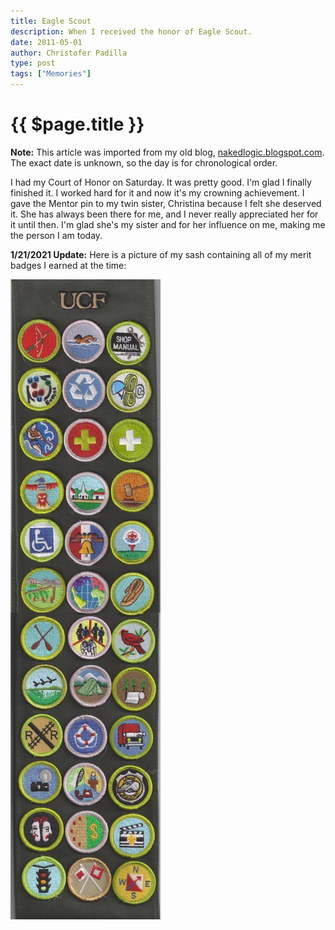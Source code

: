 ```yaml
---
title: Eagle Scout
description: When I received the honor of Eagle Scout.
date: 2011-05-01
author: Christofer Padilla
type: post
tags: ["Memories"]
---
```


# {{ $page.title }}

<div class="info"><b>Note:</b> This article was imported from my old blog, <a href="http://nakedlogic.blogspot.com/2011/05/eagle-scout.html">nakedlogic.blogspot.com</a>. The exact date is unknown, so the day is for chronological order.</div>

I had my Court of Honor on Saturday. It was pretty good. I'm glad I finally finished it. I worked hard for it and now it's my crowning achievement. I gave the Mentor pin to my twin sister, Christina because I felt she deserved it. She has always been there for me, and I never really appreciated her for it until then. I'm glad she's my sister and for her influence on me, making me the person I am today.

<div class="info"><b>1/21/2021 Update:</b> Here is a picture of my sash containing all of my merit badges I earned at the time:</div>

![Merit Badge Sash](/images/sash.jpg)

<TagLinks />

<Comments />

